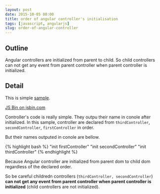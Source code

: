 ```yaml
---
layout: post
date: 2015-10-05 00:00
title: order of angular controller's initialisation
tags: [javascript, angularjs]
slug: order-of-angular-controller
---
```


## Outline

Angular controllers are initialized from parent to child.
So child controllers can not get any event from parent controller when parent controller is initialized.

## Detail

This is simple [sample](http://jsbin.com/nafuferado/4/edit?html,js,console,output).

<a class="jsbin-embed" href="http://jsbin.com/nafuferado/4/embed?html,js,console,output">JS Bin on jsbin.com</a><script src="http://static.jsbin.com/js/embed.min.js?3.35.0"></script>

Controller's code is really simple. They outpu their name in conole after initialized.
In this sample, controller are declared from `thirdController`, `secondController`, `firstController` in order.

But their names outputed in conole are bellow.

{% highlight bash %}
"init firstController"
"init secondController"
"init thirdController"
{% endhighlight %}

Because Angular controller are initialized from parent dom to child dom regardless of the declared order.

So be careful childredn controllers (`thirdController, secondController`) **can not get any event from parent controller when parent controller is initialized** (child controllers are not initialized).
